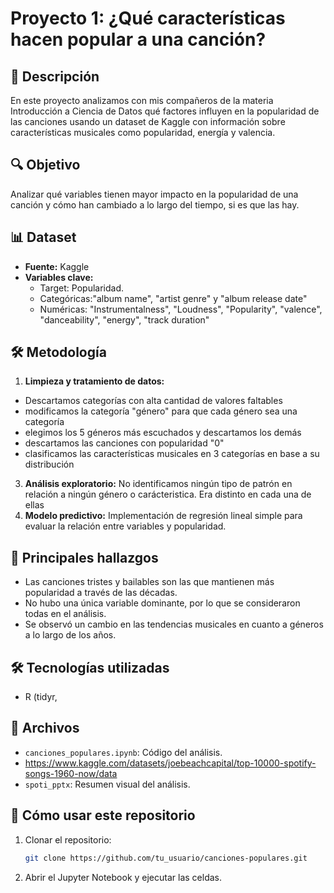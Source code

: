 # Proyecto 1: ¿Qué características hacen popular a una canción?

## 📌 Descripción
En este proyecto analizamos con mis compañeros de la materia Introducción a Ciencia de Datos qué factores influyen en la popularidad de las canciones usando un dataset de Kaggle con información sobre características musicales como popularidad, energía y valencia.

## 🔍 Objetivo
Analizar qué variables tienen mayor impacto en la popularidad de una canción y cómo han cambiado a lo largo del tiempo, si es que las hay.

## 📊 Dataset
- **Fuente:** Kaggle
- **Variables clave:**
    - Target: Popularidad.
    - Categóricas:"album name", "artist genre" y "album release date"
    - Numéricas: "Instrumentalness", "Loudness", "Popularity", "valence", "danceability", "energy", "track duration"
## 🛠️ Metodología
1. **Limpieza y tratamiento de datos:**
  - Descartamos categorías con alta cantidad de valores faltables
  - modificamos la categoría "género" para que cada género sea una categoría
  - elegimos los 5 géneros más escuchados y descartamos los demás
  - descartamos las canciones con popularidad "0"
  - clasificamos las características musicales en 3 categorías en base a su distribución
3. **Análisis exploratorio:** No identificamos ningún tipo de patrón en relación a ningún género o carácteristica. Era distinto en cada una de ellas
4. **Modelo predictivo:** Implementación de regresión lineal simple para evaluar la relación entre variables y popularidad.

## 🔎 Principales hallazgos
- Las canciones tristes y bailables son las que mantienen más popularidad a través de las décadas.
- No hubo una única variable dominante, por lo que se consideraron todas en el análisis.
- Se observó un cambio en las tendencias musicales en cuanto a géneros a lo largo de los años.

## 🛠️ Tecnologías utilizadas
- R (tidyr,

## 📂 Archivos
- `canciones_populares.ipynb`: Código del análisis.
- https://www.kaggle.com/datasets/joebeachcapital/top-10000-spotify-songs-1960-now/data
- `spoti_pptx`: Resumen visual del análisis.

## 🚀 Cómo usar este repositorio
1. Clonar el repositorio:  
   ```bash
   git clone https://github.com/tu_usuario/canciones-populares.git
   ```
2. Abrir el Jupyter Notebook y ejecutar las celdas.
